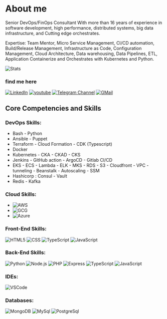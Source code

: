 # About me
<!-- 
![Visits](https://badges.pufler.dev/visits/ahmadalibagheri/ahmadalibagheri)
![Repos](https://badges.pufler.dev/repos/ahmadalibagheri) -->


Senior DevOps/FinOps Consultant With more than 16 years of experience in software development, high performance, distributed systems, big data infrastructure, and Cutting edge orchestrates.

Expertise: Team Mentor, Micro Service Management, CI/CD automation, Build/Release Management, Infrastructure as Code, Configuration Management, Cloud Architecture, Data warehousing, Data Pipelines, ETL, Application Containerize and Orchestrates with Kubernetes and Python.

![Stats](https://github-readme-stats.vercel.app/api?username=ahmadalibagheri&include_all_commits=true&theme=merko)


### find me here

[![LinkedIn](https://img.shields.io/badge/linkedin-%230077B5.svg?style=for-the-badge&logo=linkedin&logoColor=white)](https://www.linkedin.com/in/ahmadali-bagheri)
[![youtube](https://img.shields.io/badge/youtube-f0f0f0?&style=for-the-badge&logo=youtube&logoColor=white&color=ea4335)](mailto:ahmadalibagheri2010@gmail.com)
[![Telegram Channel](https://img.shields.io/badge/Channel-f0f0f0?&style=for-the-badge&logoColor=white&logo=telegram)](https://t.me/DevOpsHobbies) 
[![GMail](https://img.shields.io/badge/gmail-f0f0f0?&style=for-the-badge&logo=gmail&logoColor=white&color=ea4335)](mailto:ahmadalibagheri2010@gmail.com)


## Core Competencies and Skills

### DevOps Skills:

- Bash - Python
- Ansible - Puppet
- Terraform - Cloud Formation - CDK (Typescript)
- Docker 
- Kubernetes - CKA - CKAD - CKS
- Jenkins - GitHub action - ArgoCD - Gitlab CI/CD
- EKS - ECS - Lambda - ELK - MKS - RDS - S3 - Cloudfront - VPC - tunneling - Beanstalk - Autoscaling - SSM
- Hashicorp : Consul - Vault
- Redis - Kafka

### Cloud Skills:

- ![AWS](https://img.shields.io/badge/-AWS-000?&logo=amazon&logoColor=yello)
- ![GCG](https://img.shields.io/badge/-GCG-000?&logo=google&logoColor=E34F26)
- ![Azure](https://img.shields.io/badge/-Azure-000?&logo=Microsoft&logoColor=blue)

### Front-End Skills:

![HTML5](https://img.shields.io/badge/-HTML5-000?&logo=html5&logoColor=E34F26)
![CSS](https://img.shields.io/badge/-CSS-000?&logo=css3&logoColor=1572B6)
![TypeScript](https://img.shields.io/badge/-TypeScript-000?&logo=TypeScript&logoColor=007ACC)
![JavaScript](https://img.shields.io/badge/-JavaScript-000?&logo=JavaScript&logoColor=ddc508)

### Back-End Skills:

![Python](https://img.shields.io/badge/-Python-000?&logo=Python&logoColor=2231A2)
![Node.js](https://img.shields.io/badge/-Node-000?&logo=node.js)
![PHP](https://img.shields.io/badge/-PHP-000?&logo=PHP&logoColor=2231A2)
![Express](https://img.shields.io/badge/-Express-000?&logo=Express&logoColor=4479A1)
![TypeScript](https://img.shields.io/badge/-TypeScript-000?&logo=TypeScript&logoColor=007ACC)
![JavaScript](https://img.shields.io/badge/-JavaScript-000?&logo=JavaScript&logoColor=ddc508)

### IDEs:

![VSCode](https://img.shields.io/badge/-VSCode-000?&logo=Visual%20Studio%20Code&logoColor=007ACC)

### Databases:

![MongoDB](https://img.shields.io/badge/-MongoDB-000?&logo=mongodb&logoColor=47A248)
![MySql](https://img.shields.io/badge/-MySql-000?&logo=MySQL&logoColor=4479A1)
![PostgreSql](https://img.shields.io/badge/-PostgreSql-000?&logo=postgresql&logoColor=336791)

